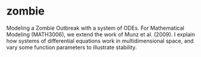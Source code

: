 # zombie
Modeling a Zombie Outbreak with a system of ODEs. For Mathematical Modeling (MATH3006), we extend the work of Munz et al. (2009). I explain how systems of differential equations work in multidimensional space, and vary some function parameters to illustrate stability.
